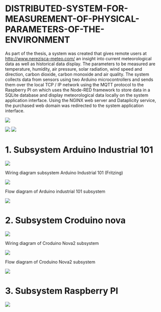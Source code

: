 # DISTRIBUTED-SYSTEM-FOR-MEASUREMENT-OF-PHYSICAL-PARAMETERS-OF-THE-ENVIRONMENT

As part of the thesis, a system was created that gives remote users at http://www.nerezisca-meteo.com/ an insight into
current meteorological data as well as historical data display. The parameters to be measured are temperature, humidity, air
pressure, solar radiation, wind speed and direction, carbon dioxide, carbon monoxide and air quality. The system collects
data from sensors using two Arduino microcontrollers and sends them over the local TCP / IP network using the MQTT
protocol to the Raspberry PI on which uses the Node-RED framework to store data in a SQLite database and display
meteorological data locally on the system application interface. Using the NGINX web server and Dataplicity service, the
purchased web domain was redirected to the system application interface.

![](Images/Meteopostaja%20kompl%20prikaz.png)

![](Images/trenutna%20mjerenja.png)
![](Images/podaci%20iz%20prošlosti.png)

# 1.  Subsystem Arduino Industrial 101



![](Images/fritzing%20ind.png)

Wiring diagram subsystem Arduino Industrial 101 (Fritzing)

![](Images/blok%20ind.png)

Flow diagram of  Arduino industrial 101 subsystem

![](Images/WhatsApp%20Image%202020-09-21%20at%2015.54.08%20(1).jpeg)

# 2.  Subsystem Croduino nova

![](Images/frizing%20nova.png)

Wiring diagram of Croduino Nova2 subsystem

![](Images/blok%20nova.png)

Flow diagram of Croduino Nova2 subsystem

![](Images/WhatsApp%20Image%202020-09-21%20at%2015.54.07%20(1).jpeg)

# 3.  Subsystem Raspberry PI

![](Images/blok%20rasp.png)

